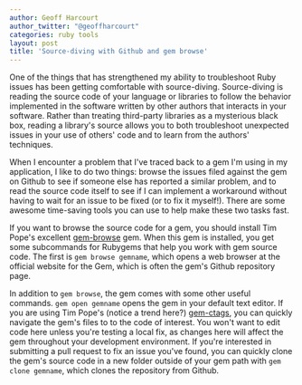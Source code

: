 ```yaml
---
author: Geoff Harcourt
author_twitter: "@geoffharcourt"
categories: ruby tools
layout: post
title: 'Source-diving with Github and gem browse'
---
```


One of the things that has strengthened my ability to troubleshoot Ruby issues
has been getting comfortable with source-diving. Source-diving is reading the
source code of your language or libraries to follow the behavior implemented in
the software written by other authors that interacts in your software. Rather
than treating third-party libraries as a mysterious black box, reading a
library's source allows you to both troubleshoot unexpected issues in your use of
others' code and to learn from the authors' techniques.

<!--break-->

When I encounter a problem that I've traced back to a gem I'm using in my
application, I like to do two things: browse the issues filed against the gem on
Github to see if someone else has reported a similar problem, and to read the
source code itself to see if I can implement a workaround without having to wait
for an issue to be fixed (or to fix it myself!). There are some awesome
time-saving tools you can use to help make these two tasks fast.

If you want to browse the source code for a gem, you should install Tim Pope's
excellent [gem-browse](https://github.com/tpope/gem-browse) gem. When this gem
is installed, you get some subcommands for Rubygems that help you work with gem
source code. The first is `gem browse gemname`, which opens a web browser at the
official website for the Gem, which is often the gem's Github repository page.

In addition to `gem browse`, the gem comes with some other useful commands. `gem
open gemname` opens the gem in your default text editor. If you are using Tim
Pope's (notice a trend here?) [gem-ctags](https://github.com/tpope/gem-ctags),
you can quickly navigate the gem's files to to the code of interest. You won't
want to edit code here unless you're testing a local fix, as changes here will
affect the gem throughout your development environment. If you're interested in
submitting a pull request to fix an issue you've found, you can quickly clone
the gem's source code in a new folder outside of your gem path with `gem clone
gemname`, which clones the repository from Github.
